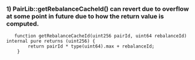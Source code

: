 ### 1) PairLib::getRebalanceCacheId() can revert due to overflow at some point in future due to how the return value is computed.

```
   function getRebalanceCacheId(uint256 pairId, uint64 rebalanceId) internal pure returns (uint256) {
        return pairId * type(uint64).max + rebalanceId;
    }
```